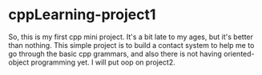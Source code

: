 # cppLearning-project1
So, this is my first cpp mini project. It's a bit late to my ages, but it's better than nothing.
This simple project is to build a contact system to help me to go through the basic cpp grammars, and also there is not having oriented-object programming yet.
I will put oop on project2.
